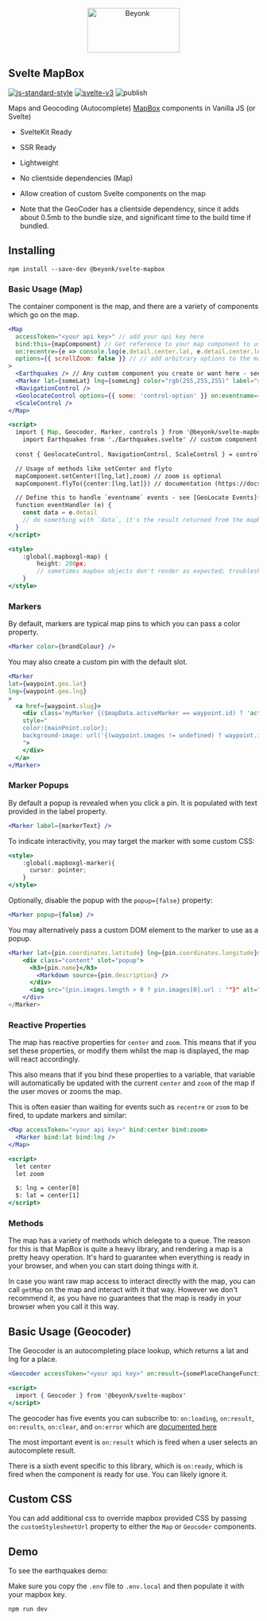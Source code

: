 <p align="center">
  <img width="186" height="90" src="https://user-images.githubusercontent.com/218949/44782765-377e7c80-ab80-11e8-9dd8-fce0e37c235b.png" alt="Beyonk" />
</p>

## Svelte MapBox

[![js-standard-style](https://img.shields.io/badge/code%20style-standard-brightgreen.svg)](http://standardjs.com) [![svelte-v3](https://img.shields.io/badge/svelte-v3-blueviolet.svg)](https://svelte.dev) ![publish](https://github.com/beyonk-adventures/svelte-mapbox/workflows/publish/badge.svg)

Maps and Geocoding (Autocomplete) [MapBox](https://www.mapbox.com/) components in Vanilla JS (or Svelte)

* SvelteKit Ready
* SSR Ready
* Lightweight
* No clientside dependencies (Map)
* Allow creation of custom Svelte components on the map

* Note that the GeoCoder has a clientside dependency, since it adds about 0.5mb to the bundle size, and significant time to the build time if bundled.

## Installing

```
npm install --save-dev @beyonk/svelte-mapbox
```

### Basic Usage (Map)

The container component is the map, and there are a variety of components which go on the map.

```jsx
<Map
  accessToken="<your api key>" // add your api key here
  bind:this={mapComponent} // Get reference to your map component to use methods
  on:recentre={e => console.log(e.detail.center.lat, e.detail.center.lng) } // recentre events
  options={{ scrollZoom: false }} // // add arbitrary options to the map from the mapbox api
>
  <Earthquakes /> // Any custom component you create or want here - see marker example
  <Marker lat={someLat} lng={someLng} color="rgb(255,255,255)" label="some marker label" popupClassName="class-name" /> // built in Marker component
  <NavigationControl />
  <GeolocateControl options={{ some: 'control-option' }} on:eventname={eventHandler} />
  <ScaleControl />
</Map>

<script>
  import { Map, Geocoder, Marker, controls } from '@beyonk/svelte-mapbox'
	import Earthquakes from './Earthquakes.svelte' // custom component
  
  const { GeolocateControl, NavigationControl, ScaleControl } = controls

  // Usage of methods like setCenter and flyto
  mapComponent.setCenter([lng,lat],zoom) // zoom is optional
  mapComponent.flyTo({center:[lng,lat]}) // documentation (https://docs.mapbox.com/mapbox-gl-js/example/flyto)

  // Define this to handle `eventname` events - see [GeoLocate Events](https://docs.mapbox.com/mapbox-gl-js/api/markers/#geolocatecontrol-events)
  function eventHandler (e) {
    const data = e.detail
    // do something with `data`, it's the result returned from the mapbox event
  }
</script>

<style>
    :global(.mapboxgl-map) {
        height: 200px;
        // sometimes mapbox objects don't render as expected; troubleshoot by changing the height/width to px
    }
</style>
```

### Markers

By default, markers are typical map pins to which you can pass a color property.

```jsx
<Marker color={brandColour} />
```

You may also create a custom pin with the default slot.

```jsx
<Marker
lat={waypoint.geo.lat}
lng={waypoint.geo.lng}
> 
  <a href={waypoint.slug}>
    <div class='myMarker {($mapData.activeMarker == waypoint.id) ? 'active' : ''}' 
    style="
    color:{mainPoint.color};
    background-image: url('{(waypoint.images != undefined) ? waypoint.images[0].thumb.url : ''}');
    ">
    </div>
  </a>
</Marker>
```

### Marker Popups
By default a popup is revealed when you click a pin.  It is populated with text provided in the label property.

```jsx
<Marker label={markerText} />
```

To indicate interactivity, you may target the marker with some custom CSS:

```jsx
<style>
    :global(.mapboxgl-marker){
      cursor: pointer;
    }   
</style>
```

Optionally, disable the popup with the `popup={false}` property:

```jsx
<Marker popup={false} />
```

You may alternatively pass a custom DOM element to the marker to use as a popup. 

```jsx
<Marker lat={pin.coordinates.latitude} lng={pin.coordinates.longitude}>
    <div class="content" slot="popup">
      <h3>{pin.name}</h3>
        <Markdown source={pin.description} />
      </div>
      <img src="{pin.images.length > 0 ? pin.images[0].url : ""}" alt="{pin.name}"/>
    </div> 
</Marker>
```

### Reactive Properties

The map has reactive properties for `center` and `zoom`. This means that if you set these properties, or modify them whilst the map is displayed, the map will react accordingly.

This also means that if you bind these properties to a variable, that variable will automatically be updated with the current `center` and `zoom` of the map if the user moves or zooms the map.

This is often easier than waiting for events such as `recentre` or `zoom` to be fired, to update markers and similar:

```jsx
<Map accessToken="<your api key>" bind:center bind:zoom>
  <Marker bind:lat bind:lng />
</Map>

<script>
  let center
  let zoom

  $: lng = center[0]
  $: lat = center[1]
</script>
```

### Methods

The map has a variety of methods which delegate to a queue. The reason for this is that MapBox is quite a heavy library, and rendering a map is a pretty heavy operation. It's hard to guarantee
when everything is ready in your browser, and when you can start doing things with it.

In case you want raw map access to interact directly with the map, you can call `getMap` on the map and interact with it that way. However we don't recommend it, as you have no guarantees that the
map is ready in your browser when you call it this way.

## Basic Usage (Geocoder)

The Geocoder is an autocompleting place lookup, which returns a lat and lng for a place.

```jsx
<Geocoder accessToken="<your api key>" on:result={somePlaceChangeFunction} />

<script>
  import { Geocoder } from '@beyonk/svelte-mapbox'
</script>
```

The geocoder has five events you can subscribe to: `on:loading`, `on:result`, `on:results`, `on:clear`, and `on:error` which are [documented here](https://github.com/mapbox/mapbox-gl-geocoder/blob/master/API.md#on)

The most important event is `on:result` which is fired when a user selects an autocomplete result.

There is a sixth event specific to this library, which is `on:ready`, which is fired when the component is ready for use. You can likely ignore it.

## Custom CSS

You can add additional css to override mapbox provided CSS by passing the `customStylesheetUrl` property to either the `Map` or `Geocoder` components.

## Demo

To see the earthquakes demo:

Make sure you copy the `.env` file to `.env.local` and then populate it with your mapbox key.

`
npm run dev
`

